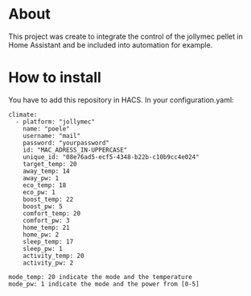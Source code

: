 # About
This project was create to integrate the control of the jollymec pellet in Home Assistant and be included into automation for example.

# How to install 
You have to add this repository in HACS.
In your configuration.yaml:
```
climate:
  - platform: "jollymec"
    name: "poele"
    username: "mail" 
    password: "yourpassword" 
    id: "MAC_ADRESS_IN-UPPERCASE"
    unique_id: "08e76ad5-ecf5-4348-b22b-c10b9cc4e024"
    target_temp: 20
    away_temp: 14
    away_pw: 1
    eco_temp: 18
    eco_pw: 1
    boost_temp: 22
    boost_pw: 5
    comfort_temp: 20
    comfort_pw: 3
    home_temp: 21
    home_pw: 2
    sleep_temp: 17
    sleep_pw: 1
    activity_temp: 20
    activity_pw: 2

mode_temp: 20 indicate the mode and the temperature
mode_pw: 1 indicate the mode and the power from [0-5]


